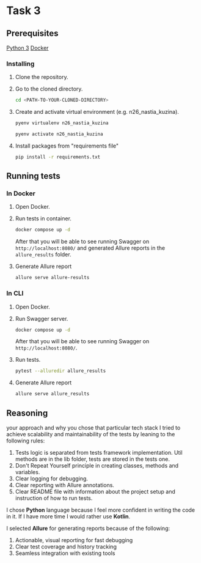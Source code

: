 # Task 3

## Prerequisites

[Python 3](https://www.python.org/downloads/)
[Docker](https://docs.docker.com/desktop/)

### Installing

1. Clone the repository.
1. Go to the cloned directory.

   ```bash
   cd <PATH-TO-YOUR-CLONED-DIRECTORY>
   ```

1. Create and activate virtual environment (e.g. n26_nastia_kuzina).

   ```bash
   pyenv virtualenv n26_nastia_kuzina
   ```

   ```bash
   pyenv activate n26_nastia_kuzina
   ```

1. Install packages from "requirements file"

   ```bash
   pip install -r requirements.txt
   ```

## Running tests

### In Docker

1. Open Docker.
1. Run tests in container.

   ```bash
   docker compose up -d
   ```

   After that you will be able to see running Swagger on `http://localhost:8080/` and generated Allure reports in the `allure_results` folder.

1. Generate Allure report

   ```bash
   allure serve allure-results
   ```

### In CLI

1. Open Docker.
1. Run Swagger server.

   ```bash
   docker compose up -d
   ```

   After that you will be able to see running Swagger on `http://localhost:8080/`.

1. Run tests.

   ```bash
   pytest --alluredir allure_results
   ```

1. Generate Allure report

   ```bash
   allure serve allure_results
   ```

## Reasoning

your approach and why you chose that particular tech stack
I tried to achieve scalability and maintainability of the tests by leaning to the following rules:

1. Tests logic is separated from tests framework implementation. Util methods are in the lib folder, tests are stored in the tests one.
1. Don't Repeat Yourself principle in creating classes, methods and variables.
1. Clear logging for debugging.
1. Clear reporting with Allure annotations.
1. Clear README file with information about the project setup and instruction of how to run tests.

I chose **Python** language because I feel more confident in writing the code in it. If I have more time I would rather use **Kotlin**.

I selected **Allure** for generating reports because of the following:

1. Actionable, visual reporting for fast debugging
1. Clear test coverage and history tracking
1. Seamless integration with existing tools
